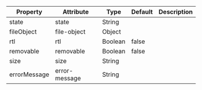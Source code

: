 | Property     | Attribute     | Type    | Default | Description |
| ------------ | ------------- | ------- | ------- | ----------- |
| state        | state         | String  |         |             |
| fileObject   | file-object   | Object  |         |             |
| rtl          | rtl           | Boolean | false   |             |
| removable    | removable     | Boolean | false   |             |
| size         | size          | String  |         |             |
| errorMessage | error-message | String  |         |             |
